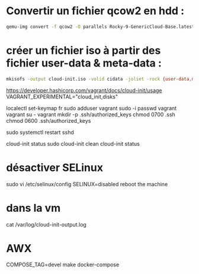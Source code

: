 # Convertir un fichier qcow2 en hdd :

```bash
qemu-img convert -f qcow2 -O parallels Rocky-9-GenericCloud-Base.latest.aarch64.qcow2 rocky9.hdd
```

# créer un fichier iso à partir des fichier user-data & meta-data :

```bash
mkisofs -output cloud-init.iso -volid cidata -joliet -rock {user-data,meta-data}
```

https://developer.hashicorp.com/vagrant/docs/cloud-init/usage
VAGRANT_EXPERIMENTAL="cloud_init,disks"


localectl set-keymap fr
sudo adduser vagrant
sudo -i
passwd vagrant
vagrant
su - vagrant
mkdir -p .ssh/authorized_keys
chmod 0700 .ssh
chmod 0600 .ssh/authorized_keys

sudo systemctl restart sshd



cloud-init status
sudo cloud-init clean
cloud-init status

# désactiver SELinux
sudo vi /etc/selinux/config
SELINUX=disabled
reboot the machine


# dans la vm
cat /var/log/cloud-init-output.log


# AWX
COMPOSE_TAG=devel make docker-compose